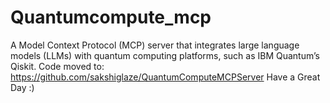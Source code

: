 # Quantumcompute_mcp
A Model Context Protocol (MCP) server that integrates large language models (LLMs) with quantum computing platforms, such as IBM Quantum’s Qiskit.
Code moved to: https://github.com/sakshiglaze/QuantumComputeMCPServer
Have a Great Day :)
